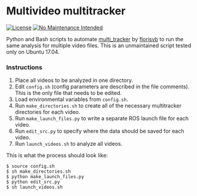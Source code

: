 # Multivideo multitracker
[![License](https://img.shields.io/github/license/mashape/apistatus.svg)](http://doge.mit-license.org) 
[![No Maintenance Intended](http://unmaintained.tech/badge.svg)](http://unmaintained.tech/)

Python and Bash scripts to automate [multi_tracker](https://github.com/florisvb/multi_tracker) by [florisvb](https://github.com/florisvb) to run the same analysis for multiple video files. This is an unmaintained script tested only on Ubuntu 17.04.

### Instructions
1. Place all videos to be analyzed in one directory.
2. Edit `config.sh` (config parameters are described in the file comments). This is the only file that needs to be edited. 
3. Load environmental variables from `config.sh`.
4. Run `make_directories.sh` to create all of the necessary multitracker directories for each video.
5. Run `make_launch_files.py` to write a separate ROS launch file for each video. 
6. Run `edit_src.py` to specify where the data should be saved for each video. 
7. Run `launch_videos.sh` to analyze all videos.

This is what the process should look like: 
```shell
$ source config.sh
$ sh make_directories.sh
$ python make_launch_files.py
$ python edit_src.py
$ sh launch_videos.sh
```
